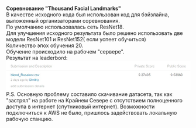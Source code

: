 **Соревнование "Thousand Facial Landmarks"**     
В качестве исходного кода был использован код для бэйзлайна, выложенный организаторами соревнования.    
По умолчанию использовалась сеть ResNet18.    
Для улучшения исходного результата было решено использовать две модели ResNet101 и ResNet152( если успеет обучиться)    
Количество эпох обучения 20.   
Обучение происходило на рабочем "сервере".    
Результат на leaderbord:     
![Score](contest1/unsupervised-landmarks-thousand-landmarks-contest/Score.jpg)    
P.S. Основную проблему составило скачивание датасета, так как "застрял" на работе на Крайнем Севере с отсутствием полноценного доступа в интернет (спутниковый интернет). Возможности подключиться к AWS не было, пришлось задействовать локальную рабочую станцию. 

